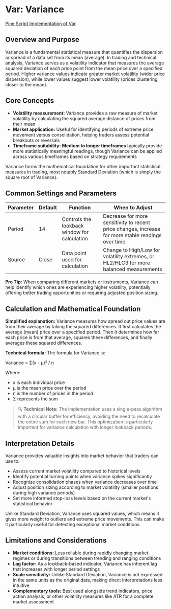 # Var: Variance

[Pine Script Implementation of Var](https://github.com/mihakralj/pinescript/blob/main/indicators/numerics/variance.pine)

## Overview and Purpose

Variance is a fundamental statistical measure that quantifies the dispersion or spread of a data set from its mean (average). In trading and technical analysis, Variance serves as a volatility indicator that measures the average squared deviation of each price point from the mean price over a specified period. Higher variance values indicate greater market volatility (wider price dispersion), while lower values suggest lower volatility (prices clustering closer to the mean).

## Core Concepts

* **Volatility measurement:** Variance provides a raw measure of market volatility by calculating the squared average distance of prices from their mean
* **Market application:** Useful for identifying periods of extreme price movement versus consolidation, helping traders assess potential breakouts or reversals
* **Timeframe suitability:** **Medium to longer timeframes** typically provide more statistically meaningful readings, though Variance can be applied across various timeframes based on strategy requirements

Variance forms the mathematical foundation for other important statistical measures in trading, most notably Standard Deviation (which is simply the square root of Variance).

## Common Settings and Parameters

| Parameter | Default | Function | When to Adjust |
|-----------|---------|----------|---------------|
| Period | 14 | Controls the lookback window for calculation | Decrease for more sensitivity to recent price changes, increase for more stable readings over time |
| Source | Close | Data point used for calculation | Change to High/Low for volatility extremes, or HL2/HLC3 for more balanced measurements |

**Pro Tip:** When comparing different markets or instruments, Variance can help identify which ones are experiencing higher volatility, potentially offering better trading opportunities or requiring adjusted position sizing.

## Calculation and Mathematical Foundation

**Simplified explanation:**
Variance measures how spread out price values are from their average by taking the squared differences. It first calculates the average (mean) price over a specified period. Then it determines how far each price is from that average, squares these differences, and finally averages these squared differences.

**Technical formula:**
The formula for Variance is:

Variance = Σ(x - μ)² / n

Where:

* x is each individual price
* μ is the mean price over the period
* n is the number of prices in the period
* Σ represents the sum

> 🔍 **Technical Note:** The implementation uses a single-pass algorithm with a circular buffer for efficiency, avoiding the need to recalculate the entire sum for each new bar. This optimization is particularly important for variance calculation with longer lookback periods.

## Interpretation Details

Variance provides valuable insights into market behavior that traders can use to:

* Assess current market volatility compared to historical levels
* Identify potential turning points when variance spikes significantly
* Recognize consolidation phases when variance decreases over time
* Adjust position sizing according to market volatility (smaller positions during high variance periods)
* Set more informed stop-loss levels based on the current market's statistical behavior

Unlike Standard Deviation, Variance uses squared values, which means it gives more weight to outliers and extreme price movements. This can make it particularly useful for detecting exceptional market conditions.

## Limitations and Considerations

* **Market conditions:** Less reliable during rapidly changing market regimes or during transitions between trending and ranging conditions
* **Lag factor:** As a lookback-based indicator, Variance has inherent lag that increases with longer period settings
* **Scale sensitivity:** Unlike Standard Deviation, Variance is not expressed in the same units as the original data, making direct interpretations less intuitive
* **Complementary tools:** Best used alongside trend indicators, price action analysis, or other volatility measures like ATR for a complete market assessment
